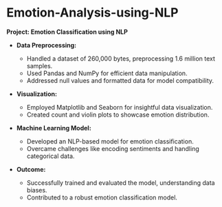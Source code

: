 # Emotion-Analysis-using-NLP
**Project: Emotion Classification using NLP**

- **Data Preprocessing:**
  - Handled a dataset of 260,000 bytes, preprocessing 1.6 million text samples.
  - Used Pandas and NumPy for efficient data manipulation.
  - Addressed null values and formatted data for model compatibility.

- **Visualization:**
  - Employed Matplotlib and Seaborn for insightful data visualization.
  - Created count and violin plots to showcase emotion distribution.

- **Machine Learning Model:**
  - Developed an NLP-based model for emotion classification.
  - Overcame challenges like encoding sentiments and handling categorical data.

- **Outcome:**
  - Successfully trained and evaluated the model, understanding data biases.
  - Contributed to a robust emotion classification model.
